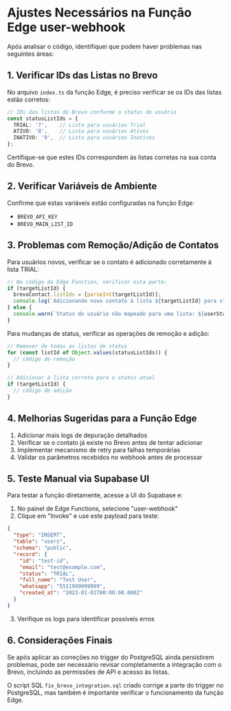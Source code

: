 # Ajustes Necessários na Função Edge user-webhook

Após analisar o código, identifiquei que podem haver problemas nas seguintes áreas:

## 1. Verificar IDs das Listas no Brevo

No arquivo `index.ts` da função Edge, é preciso verificar se os IDs das listas estão corretos:

```typescript
// IDs das listas do Brevo conforme o status do usuário
const statusListIds = {
  TRIAL: '7',    // Lista para usuários Trial
  ATIVO: '8',    // Lista para usuários Ativos
  INATIVO: '9',  // Lista para usuários Inativos
};
```

Certifique-se que estes IDs correspondem às listas corretas na sua conta do Brevo.

## 2. Verificar Variáveis de Ambiente

Confirme que estas variáveis estão configuradas na função Edge:
- `BREVO_API_KEY`
- `BREVO_MAIN_LIST_ID`

## 3. Problemas com Remoção/Adição de Contatos

Para usuários novos, verificar se o contato é adicionado corretamente à lista TRIAL:
```typescript
// No código da Edge Function, verificar esta parte:
if (targetListId) {
  brevoContact.listIds = [parseInt(targetListId)];
  console.log(`Adicionando novo contato à lista ${targetListId} para status ${userStatus}`);
} else {
  console.warn(`Status do usuário não mapeado para uma lista: ${userStatus}`);
}
```

Para mudanças de status, verificar as operações de remoção e adição:
```typescript
// Remover de todas as listas de status
for (const listId of Object.values(statusListIds)) {
  // código de remoção
}

// Adicionar à lista correta para o status atual
if (targetListId) {
  // código de adição
}
```

## 4. Melhorias Sugeridas para a Função Edge

1. Adicionar mais logs de depuração detalhados
2. Verificar se o contato já existe no Brevo antes de tentar adicionar
3. Implementar mecanismo de retry para falhas temporárias
4. Validar os parâmetros recebidos no webhook antes de processar

## 5. Teste Manual via Supabase UI

Para testar a função diretamente, acesse a UI do Supabase e:

1. No painel de Edge Functions, selecione "user-webhook"
2. Clique em "Invoke" e use este payload para teste:

```json
{
  "type": "INSERT",
  "table": "users",
  "schema": "public",
  "record": {
    "id": "test-id",
    "email": "test@example.com",
    "status": "TRIAL",
    "full_name": "Test User",
    "whatsapp": "5511999999999",
    "created_at": "2023-01-01T00:00:00.000Z"
  }
}
```

3. Verifique os logs para identificar possíveis erros

## 6. Considerações Finais

Se após aplicar as correções no trigger do PostgreSQL ainda persistirem problemas, pode ser necessário revisar completamente a integração com o Brevo, incluindo as permissões de API e acesso às listas.

O script SQL `fix_brevo_integration.sql` criado corrige a parte do trigger no PostgreSQL, mas também é importante verificar o funcionamento da função Edge. 